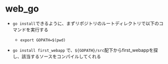 # web_go

* `go install`できるように、まずリポジトリのルートディレクトリで以下のコマンドを実行する
  * `export GOPATH=$(pwd)`

* `go install first_webapp` で、`${GOPATH}/src`配下からfirst_webappを探し、該当するソースをコンパイルしてくれる